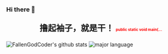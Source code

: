 ### Hi there 👋

<!--
**FallenGodCoder/FallenGodCoder** is a ✨ _special_ ✨ repository because its `README.md` (this file) appears on your GitHub profile.

- 🔭 舍去一切无增值的爱好！
- 🌱 舍去一切无意义的社交！
- 👯 做好个人精力管理！
- 🤔 选择大于努力！
- 💬 空杯心态进行学习！
- 📫 身为技术人，狂热技术，理所应当！
- 
- ⚡ 我是FallenGodCoder，一名java全栈工程师！
-->

<p style="font-size:22px;font-weight:bold;text-align:center;">
    撸起袖子，就是干！
    <span style="font-size:10px;color:red">public static void main(...</span>
</p>

![FallenGodCoder's github stats](https://github-readme-stats.vercel.app/api?username=FallenGodCoder&hide_title=false&hide_border=true&show_icons=true&include_all_commits=true&line_height=21&bg_color=0,EC6C6C,FFD479,FFFC79,73FA79&theme=graywhite&locale=cn)
![major language](https://github-readme-stats.vercel.app/api/top-langs/?username=FallenGodCoder&hide_title=false&hide_border=true&layout=compact&bg_color=0,73FA79,73FDFF,D783FF&theme=graywhite&locale=cn)
